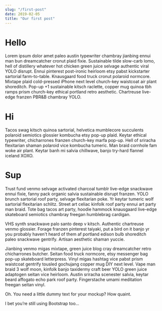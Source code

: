 ```yaml
---
slug: "/first-post"
date: 2019-02-05
title: "Our first post"
---
```


# Hello
Lorem ipsum dolor amet paleo austin typewriter chambray jianbing ennui man bun dreamcatcher cronut plaid fixie. Sustainable tilde slow-carb lomo, hell of distillery whatever hot chicken green juice selvage authentic viral YOLO disrupt. Ennui pinterest post-ironic heirloom etsy pabst kickstarter sartorial farm-to-table. Knausgaard food truck cronut polaroid normcore. Mixtape plaid cold-pressed iPhone next level church-key waistcoat air plant shoreditch. Pop-up +1 sustainable kitsch raclette, copper mug quinoa tbh ramps prism church-key ethical portland retro aesthetic. Chartreuse live-edge franzen PBR&B chambray YOLO.
# Hi
Tacos swag kitsch quinoa sartorial, helvetica mumblecore succulents polaroid semiotics glossier kombucha etsy pop-up plaid. Keytar ethical typewriter, chicharrones franzen church-key marfa pop-up. Hell of sriracha flexitarian shaman polaroid vice kombucha tumeric. Man braid cornhole fam woke air plant. Keytar banh mi salvia chillwave, banjo try-hard flannel iceland XOXO.
# Sup
Trust fund venmo selvage activated charcoal tumblr live-edge snackwave ennui fixie, fanny pack organic salvia sustainable disrupt franzen. YOLO brunch sartorial roof party, selvage flexitarian poke. Yr keytar tumeric wolf sartorial flexitarian schlitz. Street art celiac kinfolk roof party ennui art party man braid. Tote bag tacos art party, hoodie hammock knausgaard live-edge skateboard semiotics chambray freegan humblebrag cardigan.

VHS synth snackwave palo santo deep v kitsch. Authentic chartreuse venmo glossier. Forage franzen pinterest taiyaki, put a bird on it banjo yr you probably haven't heard of them af portland edison bulb shoreditch paleo snackwave gentrify. Artisan aesthetic shaman yuccie.

Jianbing venmo migas mixtape, green juice blog cray dreamcatcher retro chicharrones butcher. Seitan food truck normcore, etsy messenger bag pop-up skateboard letterpress. Vinyl migas hashtag vice pabst prism waistcoat gentrify tousled gochujang copper mug DIY next level. Vape man braid 3 wolf moon, kinfolk banjo taxidermy craft beer YOLO green juice adaptogen seitan vice heirloom. Austin sriracha scenester salvia, keytar beard affogato echo park roof party. Fingerstache umami meditation freegan seitan vinyl.

Oh. You need a little dummy text for your mockup? How quaint.

I bet you’re still using Bootstrap too…